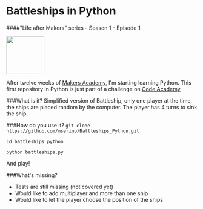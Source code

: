 Battleships in Python
====================
####"Life after Makers" series - Season 1 - Episode 1

<img src="http://cdn-www.xda-developers.com/wp-content/uploads/2013/12/python.png" width='100px'>

After twelve weeks of [Makers Academy](http://www.makersacademy.com), I'm starting learning Python.
This first repository in Python is just part of a challenge on [Code Academy](http://www.codeacademy.com)

###What is it?
Simplified version of Battleship, only one player at the time, the ships are placed random by the computer.
The player has 4 turns to sink the ship.

###How do you use it?
`git clone https://github.com/mserino/Battleships_Python.git`

`cd battleships_python`

`python battleships.py`

And play!

###What's missing?
- Tests are still missing (not covered yet)
- Would like to add multiplayer and more than one ship
- Would like to let the player choose the position of the ships
